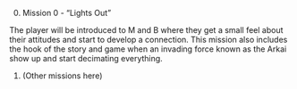 0. Mission 0 - “Lights Out”

The player will be introduced to M and B where they get a small feel about their attitudes and start to develop a connection. This mission also includes the hook of the story and game when an invading force known as the Arkai show up and start decimating everything.

1. (Other missions here)